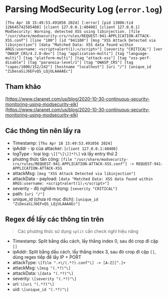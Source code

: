 # Parsing ModSecurity Log (`error.log`)
```
[Thu Apr 18 15:49:53.491056 2024] [:error] [pid 13086:tid 126645742585408] [client 127.0.0.1:40408] [client 127.0.0.1] ModSecurity: Warning. detected XSS using libinjection. [file "/usr/share/modsecurity-crs/rules/REQUEST-941-APPLICATION-ATTACK-XSS.conf"] [line "100"] [id "941100"] [msg "XSS Attack Detected via libinjection"] [data "Matched Data: XSS data found within ARGS:username: <script>alert(1);</script>"] [severity "CRITICAL"] [ver "OWASP_CRS/4.2.0-dev"] [tag "application-multi"] [tag "language-multi"] [tag "platform-multi"] [tag "attack-xss"] [tag "xss-perf-disable"] [tag "paranoia-level/1"] [tag "OWASP_CRS"] [tag "capec/1000/152/242"] [hostname "localhost"] [uri "/"] [unique_id "ZiDesaSiJ6EFvQS_LQjULAAAAEc"]
```

## Tham khảo
[https://www.claranet.com/us/blog/2020-10-30-continuous-security-monitoring-using-modsecurity-elk](https://www.claranet.com/us/blog/2020-10-30-continuous-security-monitoring-using-modsecurity-elk)

## Các thông tin nên lấy ra
- Timestamp: `[Thu Apr 18 15:49:53.491056 2024]`
- ipAddr - ip của attacker: `[client 127.0.0.1:40408]`
- logType - loại log: `\[[^\[\]]*?\]` và lấy entry thứ 2
- phương thức tấn công: `[file "/usr/share/modsecurity-crs/rules/REQUEST-941-APPLICATION-ATTACK-XSS.conf"] -> REQUEST-941-APPLICATION-ATTACK-XSS`
- attackMsg: `[msg "XSS Attack Detected via libinjection"]`
- attackData - payload: `[data "Matched Data: XSS data found within ARGS:username: <script>alert(1);</script>"]`
- severity - độ nghiêm trọng: `[severity "CRITICAL"]`
- path: `[uri "/"]`
- unique_id (chưa rõ mục đích): `[unique_id "ZiDesaSiJ6EFvQS_LQjULAAAAEc"]`

## Regex để lấy các thông tin trên
> Các phương thức sử dụng `split` cần check nghĩ hiệu năng
- Timestamp: Split bằng dấu cách, lấy thằng index 0, sau đó crop đi cặp `[]`
- ipAddr: Split bằng dấu cách, lấy thằng index 3, sau đó crop đi cặp `[]`, dùng regex tiếp để lấy IP + PORT
- attackType: `\[file ".+\/(.*?).conf"\] -> [A-Z][^.]+`
- attackMsg: `\[msg "(.*?)"\]`
- attackData: `\[data "(.*?)"\]`
- severity: `\[severity "(.*?)"\]`
- uri: `\[uri "(.*?)"\]`
- uid: `\[unique_id "(.*?)"\]`